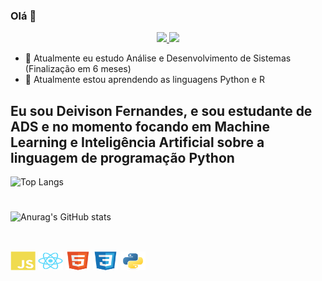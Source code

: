 ### Olá 👋

<p align="center">
    <a href="https://www.linkedin.com/in/deivisonfernandes/">
        <img src="https://img.shields.io/badge/LinkedIn-307cc5?style=for-the-badge&logo=linkedin&logoColor=white"/>
    </a>
    <img src="https://komarev.com/ghpvc/?username=httpsdfaa&style=for-the-badge&color=lightgrey"/>
</p>

- 🔭 Atualmente eu estudo Análise e Desenvolvimento de Sistemas (Finalização em 6 meses)
- 🌱 Atualmente estou aprendendo as linguagens Python e R

## Eu sou Deivison Fernandes, e sou estudante de ADS e no momento focando em Machine Learning e Inteligência Artificial sobre a linguagem de programação Python

![Top Langs](https://github-readme-stats.vercel.app/api/top-langs/?username=httpsdfaa&layout=compact)
#
![Anurag's GitHub stats](https://github-readme-stats.vercel.app/api?username=httpsdfaa&show_icons=true&theme=transparent)

##
<div style="display: inline_block"><br>
  <img align="center" alt="Deivison-JS" height="30" width="40" src="https://raw.githubusercontent.com/devicons/devicon/master/icons/javascript/javascript-plain.svg">
  <img align="center" alt="Deivison-React" height="30" width="40" src="https://raw.githubusercontent.com/devicons/devicon/master/icons/react/react-original.svg">
  <img align="center" alt="Deivison-HTML" height="30" width="40" src="https://raw.githubusercontent.com/devicons/devicon/master/icons/html5/html5-original.svg">
  <img align="center" alt="Deivison-CSS" height="30" width="40" src="https://raw.githubusercontent.com/devicons/devicon/master/icons/css3/css3-original.svg">
  <img align="center" alt="Deivison-Python" height="30" width="40" src="https://raw.githubusercontent.com/devicons/devicon/master/icons/python/python-original.svg">
</div>
